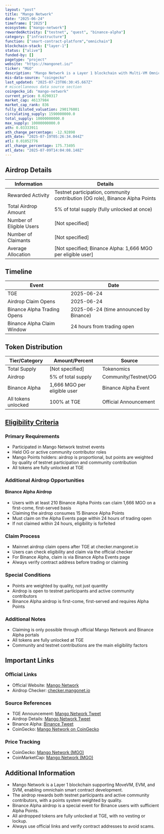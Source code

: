 ```yaml
---
layout: "post"
title: "Mango Network"
date: "2025-06-24"
timeframe: ["2025"]
ecosystem: ["mango-network"]
rewardedActivity: ["testnet", "quest", "binance-alpha"]
category: ["infrastructure"]
function: ["smart-contract-platform","omnichain"]
blockchain-stack: ["layer-1"]
status: ["alive"]
funded-by: []
pagetype: "project"
website: "https://mangonet.io/"
ticker: "MGO"
description: "Mango Network is a Layer 1 blockchain with Multi-VM Omnichain infrastructure, supporting MoveVM, EVM, and SVM, providing secure, modular, and high-performance Web3 infrastructure."
mis-data-source: "coingecko" 
last_updated: "2025-07-23T06:30:45.667Z"
# miscellaneous data source section
coingecko_id: "mango-network"
current_price: 0.0290317
market_cap: 46137984
market_cap_rank: 836
fully_diluted_valuation: 290176001
circulating_supply: 1590000000.0
total_supply: 10000000000.0
max_supply: 10000000000.0
ath: 0.03333911
ath_change_percentage: -12.92898
ath_date: "2025-07-19T05:26:34.044Z"
atl: 0.01052776
atl_change_percentage: 175.73495
atl_date: "2025-07-09T14:04:08.148Z"
---
```


## Airdrop Details

| Information              | Details                                                     |
| ------------------------ | ----------------------------------------------------------- |
| Rewarded Activity        | Testnet participation, community contribution (OG role), Binance Alpha Points |
| Total Airdrop Amount     | 5% of total supply (fully unlocked at once)                 |
| Number of Eligible Users | [Not specified]                                             |
| Number of Claimants      | [Not specified]                                             |
| Average Allocation       | [Not specified; Binance Alpha: 1,666 MGO per eligible user] |

## Timeline

| Event               | Date                                           |
| ------------------- | ---------------------------------------------- |
| TGE                 | 2025-06-24                                     |
| Airdrop Claim Opens | 2025-06-24                                     |
| Binance Alpha Trading Opens | 2025-06-24 (time announced by Binance)   |
| Binance Alpha Claim Window  | 24 hours from trading open               |

## Token Distribution

| Tier/Category      | Amount/Percent                | Source                    |
| ------------------ | ---------------------------- | ------------------------- |
| Total Supply       | [Not specified]               | Tokenomics                |
| Airdrop            | 5% of total supply            | Community/Testnet/OG      |
| Binance Alpha      | 1,666 MGO per eligible user   | Binance Alpha Event       |
| All tokens unlocked| 100% at TGE                   | Official Announcement     |

## [Eligibility Criteria](https://x.com/MangoOS_Network/status/1935912883982045419)

### Primary Requirements

- Participated in Mango Network testnet events
- Held OG or active community contributor roles
- Mango Points holders: airdrop is proportional, but points are weighted by quality of testnet participation and community contribution
- All tokens are fully unlocked at TGE

### Additional Airdrop Opportunities

#### Binance Alpha Airdrop
- Users with at least 210 Binance Alpha Points can claim 1,666 MGO on a first-come, first-served basis
- Claiming the airdrop consumes 15 Binance Alpha Points
- Must claim on the Alpha Events page within 24 hours of trading open
- If not claimed within 24 hours, eligibility is forfeited

### Claim Process

- Mainnet airdrop claim opens after TGE at checker.mangonet.io
- Users can check eligibility and claim via the official checker
- For Binance Alpha, claim is via Binance Alpha Events page
- Always verify contract address before trading or claiming

### Special Conditions

- Points are weighted by quality, not just quantity
- Airdrop is open to testnet participants and active community contributors
- Binance Alpha airdrop is first-come, first-served and requires Alpha Points

### Additional Notes

- Claiming is only possible through official Mango Network and Binance Alpha portals
- All tokens are fully unlocked at TGE
- Community and testnet contributions are the main eligibility factors

## Important Links

### Official Links

- Official Website: [Mango Network](https://mangonet.io/)
- Airdrop Checker: [checker.mangonet.io](https://checker.mangonet.io/)

### Source References

- TGE Announcement: [Mango Network Tweet](https://x.com/MangoOS_Network/status/1937481687358930964)
- Airdrop Details: [Mango Network Tweet](https://x.com/MangoOS_Network/status/1935912883982045419)
- Binance Alpha: [Binance Tweet](https://x.com/binance/status/1937412093415936412)
- CoinGecko: [Mango Network on CoinGecko](https://www.coingecko.com/en/coins/mango-network)

### Price Tracking

- CoinGecko: [Mango Network (MGO)](https://www.coingecko.com/en/coins/mango-network)
- CoinMarketCap: [Mango Network (MGO)](https://coinmarketcap.com/currencies/mango-network/)

## Additional Information

- Mango Network is a Layer 1 blockchain supporting MoveVM, EVM, and SVM, enabling omnichain smart contract development.
- The airdrop rewards both testnet participants and active community contributors, with a points system weighted by quality.
- Binance Alpha airdrop is a special event for Binance users with sufficient Alpha Points.
- All airdropped tokens are fully unlocked at TGE, with no vesting or lockup.
- Always use official links and verify contract addresses to avoid scams.